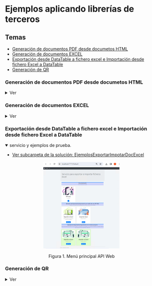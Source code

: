 # Ejemplos aplicando librerías de terceros

## Temas
* [Generación de documentos PDF desde documetos HTML](# 'Generación de documentos PDF desde documetos HTML')
* [Generación de documentos EXCEL](# 'Generación de documentos EXCEL')
* [Exportación desde DataTable a fichero excel e Importación desde fichero Excel a DataTable](# 'Exportación desde DataTable a fichero excel e Importación desde fichero Excel a DataTable')
* [Generación de QR](# 'Generación de QR')

### Generación de documentos PDF desde documetos HTML
<details>
<summary>Ver</summary>
<details>
<summary>Vista prueba aplicación desktop de prueba</summary>

La aplicación de prueba se muestra en la siguiente figura, permite ir editando con otro editor como Visual Studio Code e ir regenerando el pdf para ver como va quedando.

<div align="center">
        <img style="width:100%;" src="EjemplosHtmlToPdf/Ej1_PDFdesdeHTML_Desktop/docs/pantallazo.jpg"/>
        <p>Figura 1. A la izquierda la aplicación de prueba, a la derecha Visual Studio Code</p>
</div>

</details>

### itext7.pdfhtml

```csharp
        public void GenerarPDFFromHTML(string PathHtml, string PathPdf)
        {
            using (FileStream htmlSource = File.Open(PathHtml, FileMode.Open))
            using (FileStream pdfDest = File.Open(PathPdf, FileMode.Create))
            {
                ConverterProperties properties = new ConverterProperties();
                properties.SetBaseUri(Path.GetDirectoryName(PathHtml));
                HtmlConverter.ConvertToPdf(htmlSource, pdfDest, properties);
            }
        }
```

### SelectPDF

```csharp
        public void GenerarPDFFromHTML(string PathHtml,string PathPdf)
        {
            HtmlToPdf converter = new HtmlToPdf();

            PdfDocument doc = converter.ConvertUrl(PathHtml);

            doc.Save(PathPdf);
            doc.Close();
        }
```


</details>


### Generación de documentos EXCEL
<details>
<summary>Ver</summary>

<details>
<summary>Vista prueba aplicación desktop de prueba</summary>
 
<div align="center">
        <img style="width:300px;" src="EjemplosGenerarDocExcel/Ej1_NPOI_Desktop/docs/desktop.jpg"/>
</div>
</details>


<details>
<summary>Vista prueba aplicación web de prueba</summary>

<div align="center">
        <img style="width:300px;" src="EjemplosGenerarDocExcel/Ej2_NPOI_Web/docs/appweb.jpg"/>
</div>

```csharp
        protected void btnXLS_Click(object sender, EventArgs e)
        {
            try
            {
                GenerarExcelNPOI generador = new GenerarExcelNPOI();

                byte[] bytes = generador.GenerarExcel(GenerarExcelNPOI.TipoFormato.XLS);
                string mimeType = generador.GetMimeType(GenerarExcelNPOI.TipoFormato.XLS);

                var fileName = "ejemplo.xls";
                HttpResponse response = HttpContext.Current.Response;
                response.Clear();
                response.ContentType = mimeType;
                response.AddHeader("Content-Disposition", $"attachment;filename=\"{fileName}\"");

                var memoryStream = new MemoryStream();
                memoryStream.Write(bytes,0,bytes.Length);
                memoryStream.Seek(0, SeekOrigin.Begin);
                memoryStream.CopyTo(Response.OutputStream);
                response.End();
            }
            catch (Exception ex)
            {
                lbError.Text = ex.Message;
            }
        }
```

```csharp
         protected void btnXLSX_Click(object sender, EventArgs e)
        {
            try
            {
                GenerarExcelNPOI generador = new GenerarExcelNPOI();
                byte[] bytes = generador.GenerarExcel(GenerarExcelNPOI.TipoFormato.XLSX);
                string mimeType = generador.GetMimeType(GenerarExcelNPOI.TipoFormato.XLSX);

                var fileName = "ejemplo.xlsx";
                HttpResponse response = HttpContext.Current.Response;
                response.Clear();
                response.ContentType = mimeType;
                response.AddHeader("Content-Disposition", $"attachment;filename=\"{fileName}\"");

                var memoryStream = new MemoryStream();
                memoryStream.Write(bytes, 0, bytes.Length);
                memoryStream.Seek(0, SeekOrigin.Begin);
                memoryStream.CopyTo(Response.OutputStream);
                response.End();
            }
            catch (Exception ex)
            {
                lbError.Text = ex.Message;
            }
        }
```
</details>

# #

<details>
<summary>Vista prueba aplicación Web API de prueba</summary>


</details>

# #        
        
###  Usando NPOI (XLS y XLSX)

<a href="EjemplosGenerarDocExcel/NPOI_excel_ClassLib/GenerarExcelNPOI.cs">GenerarExcelNPOI.cs</a>

<div align="center">
        <img style="width:300px;" src="EjemplosGenerarDocExcel/NPOI_excel_ClassLib/docs/excel_npoi.jpg"/>
</div>

###  Usando EPPLUS (XLSX)

<a href="EjemplosGenerarDocExcel/EPPlus_excel_ClassLib/GenerarExcelEPlus.cs">GenerarExcelEPlus.cs</a>

<div align="center">
        <img style="width:300px;" src="EjemplosGenerarDocExcel/EPPlus_excel_ClassLib/docs/excel_epplus.jpg"/>
</div>

</details>


### Exportación desde DataTable a fichero excel e Importación desde fichero Excel a DataTable
<details open>
<summary>servicio y ejemplos de prueba.</summary>

* [Ver subcarpeta de la solución: EjemplosExportarImpotarDocExcel](EjemplosExportarImpotarDocExcel)

<div align="center">
        <img style="width:50%;" src="EjemplosExportarImpotarDocExcel/pantallazo_servicio_api.png"/>
        <p>Figura 1. Menú principal API Web</p>
</div>

</details>

### Generación de QR
<details>
<summary>Ver</summary>

### QRCoder
# #
#### Ejemplo 1. Desktop

<div align="center">
        <img style="width:300px;" src="GeneracionQR/EjemplosQREncode/Ej1_QR_Desktop/docs/pantallazo.jpg"/>
       <p>Ejemplo 1. Windows Form</p>
</div>

```csharp
  QRCodeGenerator qrGenerator = new QRCodeGenerator();
  QRCodeData qrCodeData = qrGenerator.CreateQrCode(data, QRCodeGenerator.ECCLevel.Q);
  QRCode qrCode = new QRCode(qrCodeData);
  Bitmap qrCodeImage = qrCode.GetGraphic(sizeModulo);
```
# #
#### Ejemplo 1. Web

<div align="center">
        <img style="width:300px;" src="GeneracionQR/EjemplosQREncode/Ej1_QR_Web/docs/pantallazo.jpg"/>
        <p>Ejemplo 1. Web. Generando QR en base 64</p>
</div>

```csharp
        protected void Page_Load(object sender, EventArgs e)
        {
            if (!IsPostBack)
            {
                string base64Image = GenerarQR("valor de prueba");
                imgQR.ImageUrl = "data:image/png;base64," + base64Image;
            }
        }
        private string GenerarQR(string data)
        {
            QRCodeGenerator qrGenerator = new QRCodeGenerator();
            QRCodeData qrCodeData = qrGenerator.CreateQrCode(data, QRCodeGenerator.ECCLevel.Q);
            
            Base64QRCode qrCode = new Base64QRCode(qrCodeData);
            string qrCodeImageAsBase64 = qrCode.GetGraphic(20, Color.Blue, Color.Transparent, true);
            return qrCodeImageAsBase64;
        }
```
# #
#### Ejemplo 2. Windows Form

<div align="center">
         <p>Ejemplo 2. Copia a portapeles</p>
</div>

# #
#### Ejemplo 3. Windows Form

<div align="center">
        <img style="width:300px;" src="https://github.com/fernandofilipuzzi-utn/EjemplosLibreriasExternas/blob/main/GeneracionQR/EjemplosQREncode/Ej3_QR_Desktop/docs/pantallazo.jpg"/>
 <p>Ejemplo 3.  Copia a portapeles, Colores e icono.</p>
</div>

</details>















